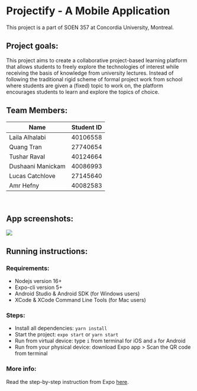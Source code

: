 # Projectify - A Mobile Application

This project is a part of SOEN 357 at Concordia University, Montreal. <br/>

## Project goals:

This project aims to create a collaborative project-based learning platform that allows students to freely explore the technologies of interest while receiving the basis of knowledge from university lectures. Instead of following the traditional rigid scheme of formal project work from school where students are given a (fixed) topic to work on, the platform encourages students to learn and explore the topics of choice.<br/>

## Team Members:

| Name              | Student ID |
| ----------------- | ---------- |
| Laila Alhalabi    | 40106558   |
| Quang Tran        | 27740654   |
| Tushar Raval      | 40124664   |
| Dushaani Manickam | 40086993   |
| Lucas Catchlove   | 27145640   |
| Amr Hefny         | 40082583   |

<br/>

## App screenshots:

<img src="./assets/Projectify-code.gif">
<br/>

## Running instructions:

### Requirements:

- Nodejs version 16+
- Expo-cli version 5+
- Android Studio & Android SDK (for Windows users)
- XCode & XCode Command Line Tools (for Mac users)

### Steps:

- Install all dependencies: `yarn install`
- Start the project: `expo start` or `yarn start`
- Run from virtual device: type `i` from terminal for iOS and `a` for Android
- Run from your physical device: download Expo app > Scan the QR code from terminal

### More info:

Read the step-by-step instruction from Expo [
here](https://docs.expo.dev/get-started/installation/).

